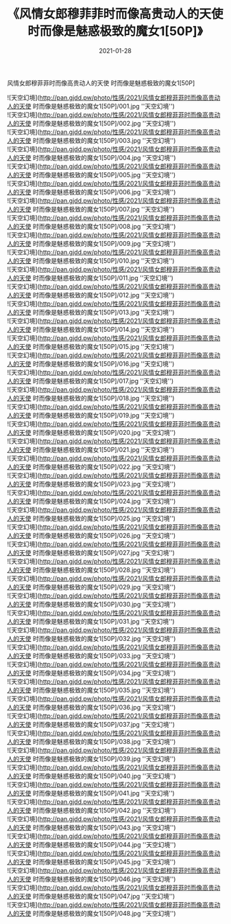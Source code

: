 ﻿---
layout: post
title:  《风情女郎穆菲菲时而像高贵动人的天使 时而像是魅惑极致的魔女1[50P]》
date:   2021-01-28
img: http://pan.gjdd.pw/photo/性感/2021/风情女郎穆菲菲时而像高贵动人的天使 时而像是魅惑极致的魔女1[50P]/000.jpg
categories: [美女, 性感, 泳衣]
---

风情女郎穆菲菲时而像高贵动人的天使 时而像是魅惑极致的魔女1[50P]



![天空幻境](http://pan.gjdd.pw/photo/性感/2021/风情女郎穆菲菲时而像高贵动人的天使 时而像是魅惑极致的魔女1[50P]/001.jpg ''天空幻境'') <br>
![天空幻境](http://pan.gjdd.pw/photo/性感/2021/风情女郎穆菲菲时而像高贵动人的天使 时而像是魅惑极致的魔女1[50P]/002.jpg ''天空幻境'') <br>
![天空幻境](http://pan.gjdd.pw/photo/性感/2021/风情女郎穆菲菲时而像高贵动人的天使 时而像是魅惑极致的魔女1[50P]/003.jpg ''天空幻境'') <br>
![天空幻境](http://pan.gjdd.pw/photo/性感/2021/风情女郎穆菲菲时而像高贵动人的天使 时而像是魅惑极致的魔女1[50P]/004.jpg ''天空幻境'') <br>
![天空幻境](http://pan.gjdd.pw/photo/性感/2021/风情女郎穆菲菲时而像高贵动人的天使 时而像是魅惑极致的魔女1[50P]/005.jpg ''天空幻境'') <br>
![天空幻境](http://pan.gjdd.pw/photo/性感/2021/风情女郎穆菲菲时而像高贵动人的天使 时而像是魅惑极致的魔女1[50P]/006.jpg ''天空幻境'') <br>
![天空幻境](http://pan.gjdd.pw/photo/性感/2021/风情女郎穆菲菲时而像高贵动人的天使 时而像是魅惑极致的魔女1[50P]/007.jpg ''天空幻境'') <br>
![天空幻境](http://pan.gjdd.pw/photo/性感/2021/风情女郎穆菲菲时而像高贵动人的天使 时而像是魅惑极致的魔女1[50P]/008.jpg ''天空幻境'') <br>
![天空幻境](http://pan.gjdd.pw/photo/性感/2021/风情女郎穆菲菲时而像高贵动人的天使 时而像是魅惑极致的魔女1[50P]/009.jpg ''天空幻境'') <br>
![天空幻境](http://pan.gjdd.pw/photo/性感/2021/风情女郎穆菲菲时而像高贵动人的天使 时而像是魅惑极致的魔女1[50P]/010.jpg ''天空幻境'') <br>
![天空幻境](http://pan.gjdd.pw/photo/性感/2021/风情女郎穆菲菲时而像高贵动人的天使 时而像是魅惑极致的魔女1[50P]/011.jpg ''天空幻境'') <br>
![天空幻境](http://pan.gjdd.pw/photo/性感/2021/风情女郎穆菲菲时而像高贵动人的天使 时而像是魅惑极致的魔女1[50P]/012.jpg ''天空幻境'') <br>
![天空幻境](http://pan.gjdd.pw/photo/性感/2021/风情女郎穆菲菲时而像高贵动人的天使 时而像是魅惑极致的魔女1[50P]/013.jpg ''天空幻境'') <br>
![天空幻境](http://pan.gjdd.pw/photo/性感/2021/风情女郎穆菲菲时而像高贵动人的天使 时而像是魅惑极致的魔女1[50P]/014.jpg ''天空幻境'') <br>
![天空幻境](http://pan.gjdd.pw/photo/性感/2021/风情女郎穆菲菲时而像高贵动人的天使 时而像是魅惑极致的魔女1[50P]/015.jpg ''天空幻境'') <br>
![天空幻境](http://pan.gjdd.pw/photo/性感/2021/风情女郎穆菲菲时而像高贵动人的天使 时而像是魅惑极致的魔女1[50P]/016.jpg ''天空幻境'') <br>
![天空幻境](http://pan.gjdd.pw/photo/性感/2021/风情女郎穆菲菲时而像高贵动人的天使 时而像是魅惑极致的魔女1[50P]/017.jpg ''天空幻境'') <br>
![天空幻境](http://pan.gjdd.pw/photo/性感/2021/风情女郎穆菲菲时而像高贵动人的天使 时而像是魅惑极致的魔女1[50P]/018.jpg ''天空幻境'') <br>
![天空幻境](http://pan.gjdd.pw/photo/性感/2021/风情女郎穆菲菲时而像高贵动人的天使 时而像是魅惑极致的魔女1[50P]/019.jpg ''天空幻境'') <br>
![天空幻境](http://pan.gjdd.pw/photo/性感/2021/风情女郎穆菲菲时而像高贵动人的天使 时而像是魅惑极致的魔女1[50P]/020.jpg ''天空幻境'') <br>
![天空幻境](http://pan.gjdd.pw/photo/性感/2021/风情女郎穆菲菲时而像高贵动人的天使 时而像是魅惑极致的魔女1[50P]/021.jpg ''天空幻境'') <br>
![天空幻境](http://pan.gjdd.pw/photo/性感/2021/风情女郎穆菲菲时而像高贵动人的天使 时而像是魅惑极致的魔女1[50P]/022.jpg ''天空幻境'') <br>
![天空幻境](http://pan.gjdd.pw/photo/性感/2021/风情女郎穆菲菲时而像高贵动人的天使 时而像是魅惑极致的魔女1[50P]/023.jpg ''天空幻境'') <br>
![天空幻境](http://pan.gjdd.pw/photo/性感/2021/风情女郎穆菲菲时而像高贵动人的天使 时而像是魅惑极致的魔女1[50P]/024.jpg ''天空幻境'') <br>
![天空幻境](http://pan.gjdd.pw/photo/性感/2021/风情女郎穆菲菲时而像高贵动人的天使 时而像是魅惑极致的魔女1[50P]/025.jpg ''天空幻境'') <br>
![天空幻境](http://pan.gjdd.pw/photo/性感/2021/风情女郎穆菲菲时而像高贵动人的天使 时而像是魅惑极致的魔女1[50P]/026.jpg ''天空幻境'') <br>
![天空幻境](http://pan.gjdd.pw/photo/性感/2021/风情女郎穆菲菲时而像高贵动人的天使 时而像是魅惑极致的魔女1[50P]/027.jpg ''天空幻境'') <br>
![天空幻境](http://pan.gjdd.pw/photo/性感/2021/风情女郎穆菲菲时而像高贵动人的天使 时而像是魅惑极致的魔女1[50P]/028.jpg ''天空幻境'') <br>
![天空幻境](http://pan.gjdd.pw/photo/性感/2021/风情女郎穆菲菲时而像高贵动人的天使 时而像是魅惑极致的魔女1[50P]/029.jpg ''天空幻境'') <br>
![天空幻境](http://pan.gjdd.pw/photo/性感/2021/风情女郎穆菲菲时而像高贵动人的天使 时而像是魅惑极致的魔女1[50P]/030.jpg ''天空幻境'') <br>
![天空幻境](http://pan.gjdd.pw/photo/性感/2021/风情女郎穆菲菲时而像高贵动人的天使 时而像是魅惑极致的魔女1[50P]/031.jpg ''天空幻境'') <br>
![天空幻境](http://pan.gjdd.pw/photo/性感/2021/风情女郎穆菲菲时而像高贵动人的天使 时而像是魅惑极致的魔女1[50P]/032.jpg ''天空幻境'') <br>
![天空幻境](http://pan.gjdd.pw/photo/性感/2021/风情女郎穆菲菲时而像高贵动人的天使 时而像是魅惑极致的魔女1[50P]/033.jpg ''天空幻境'') <br>
![天空幻境](http://pan.gjdd.pw/photo/性感/2021/风情女郎穆菲菲时而像高贵动人的天使 时而像是魅惑极致的魔女1[50P]/034.jpg ''天空幻境'') <br>
![天空幻境](http://pan.gjdd.pw/photo/性感/2021/风情女郎穆菲菲时而像高贵动人的天使 时而像是魅惑极致的魔女1[50P]/035.jpg ''天空幻境'') <br>
![天空幻境](http://pan.gjdd.pw/photo/性感/2021/风情女郎穆菲菲时而像高贵动人的天使 时而像是魅惑极致的魔女1[50P]/036.jpg ''天空幻境'') <br>
![天空幻境](http://pan.gjdd.pw/photo/性感/2021/风情女郎穆菲菲时而像高贵动人的天使 时而像是魅惑极致的魔女1[50P]/037.jpg ''天空幻境'') <br>
![天空幻境](http://pan.gjdd.pw/photo/性感/2021/风情女郎穆菲菲时而像高贵动人的天使 时而像是魅惑极致的魔女1[50P]/038.jpg ''天空幻境'') <br>
![天空幻境](http://pan.gjdd.pw/photo/性感/2021/风情女郎穆菲菲时而像高贵动人的天使 时而像是魅惑极致的魔女1[50P]/039.jpg ''天空幻境'') <br>
![天空幻境](http://pan.gjdd.pw/photo/性感/2021/风情女郎穆菲菲时而像高贵动人的天使 时而像是魅惑极致的魔女1[50P]/040.jpg ''天空幻境'') <br>
![天空幻境](http://pan.gjdd.pw/photo/性感/2021/风情女郎穆菲菲时而像高贵动人的天使 时而像是魅惑极致的魔女1[50P]/041.jpg ''天空幻境'') <br>
![天空幻境](http://pan.gjdd.pw/photo/性感/2021/风情女郎穆菲菲时而像高贵动人的天使 时而像是魅惑极致的魔女1[50P]/042.jpg ''天空幻境'') <br>
![天空幻境](http://pan.gjdd.pw/photo/性感/2021/风情女郎穆菲菲时而像高贵动人的天使 时而像是魅惑极致的魔女1[50P]/043.jpg ''天空幻境'') <br>
![天空幻境](http://pan.gjdd.pw/photo/性感/2021/风情女郎穆菲菲时而像高贵动人的天使 时而像是魅惑极致的魔女1[50P]/044.jpg ''天空幻境'') <br>
![天空幻境](http://pan.gjdd.pw/photo/性感/2021/风情女郎穆菲菲时而像高贵动人的天使 时而像是魅惑极致的魔女1[50P]/045.jpg ''天空幻境'') <br>
![天空幻境](http://pan.gjdd.pw/photo/性感/2021/风情女郎穆菲菲时而像高贵动人的天使 时而像是魅惑极致的魔女1[50P]/046.jpg ''天空幻境'') <br>
![天空幻境](http://pan.gjdd.pw/photo/性感/2021/风情女郎穆菲菲时而像高贵动人的天使 时而像是魅惑极致的魔女1[50P]/047.jpg ''天空幻境'') <br>
![天空幻境](http://pan.gjdd.pw/photo/性感/2021/风情女郎穆菲菲时而像高贵动人的天使 时而像是魅惑极致的魔女1[50P]/048.jpg ''天空幻境'') <br>